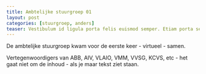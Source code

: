 ```yaml
---
title: Ambtelijke stuurgroep 01
layout: post
categories: [stuurgroep, anders]
teaser: Vestibulum id ligula porta felis euismod semper. Etiam porta sem malesuada magna mollis euismod.
---
```

De ambtelijke stuurgroep kwam voor de eerste keer - virtueel - samen.

Vertegenwoordigers van ABB, AIV, VLAIO, VMM, VVSG, KCVS, etc - het gaat niet om de inhoud - als je maar tekst ziet staan.
